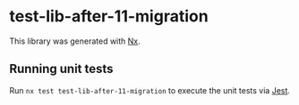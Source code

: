# test-lib-after-11-migration

This library was generated with [Nx](https://nx.dev).

## Running unit tests

Run `nx test test-lib-after-11-migration` to execute the unit tests via [Jest](https://jestjs.io).
